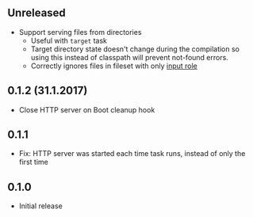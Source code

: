 ## Unreleased

- Support serving files from directories
    - Useful with `target` task
    - Target directory state doesn't change during the compilation
    so using this instead of classpath will prevent not-found errors.
    - Correctly ignores files in fileset with only [input role](https://github.com/boot-clj/boot/wiki/Filesets#roles-of-files)

## 0.1.2 (31.1.2017)

- Close HTTP server on Boot cleanup hook

## 0.1.1

- Fix: HTTP server was started each time task runs, instead of only the first time

## 0.1.0

- Initial release
